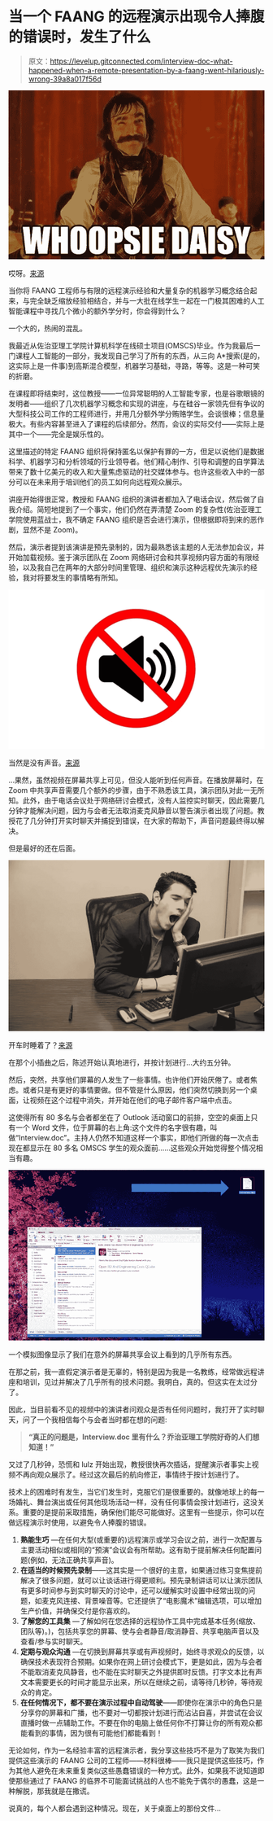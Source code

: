 # 当一个 FAANG 的远程演示出现令人捧腹的错误时，发生了什么

> 原文：<https://levelup.gitconnected.com/interview-doc-what-happened-when-a-remote-presentation-by-a-faang-went-hilariously-wrong-39a8a017f56d>

![](img/bfef71bc1f8b0b281a4bf35c48402740.png)

哎呀。[来源](https://i.pinimg.com/736x/34/c7/f1/34c7f136f3e126119a7a8a51220adb82.jpg)

当你将 FAANG 工程师与有限的远程演示经验和大量复杂的机器学习概念结合起来，与完全缺乏缩放经验相结合，并与一大批在线学生一起在一门极其困难的人工智能课程中寻找几个微小的额外学分时，你会得到什么？

一个大的，热闹的混乱。

我最近从佐治亚理工学院计算机科学在线硕士项目(OMSCS)毕业。作为我最后一门课程人工智能的一部分，我发现自己学习了所有的东西，从三向 A*搜索(是的，这实际上是一件事)到高斯混合模型，机器学习基础，寻路，等等。这是一种可笑的折磨。

在课程即将结束时，这位教授——一位异常聪明的人工智能专家，也是谷歌眼镜的发明者——组织了几次机器学习概念和实现的讲座，与在硅谷一家领先但有争议的大型科技公司工作的工程师进行，并用几分额外学分贿赂学生。会谈很棒；信息量极大。有些内容甚至进入了课程的后续部分。然而，会议的实际交付——实际上是其中一个——完全是娱乐性的。

这里描述的特定 FAANG 组织将保持匿名以保护有罪的一方，但足以说他们是数据科学、机器学习和分析领域的行业领导者。他们精心制作、引导和调整的自学算法带来了数十亿美元的收入和大量焦虑驱动的社交媒体参与。也许这些收入中的一部分可以在未来用于培训他们的员工如何向远程观众展示。

讲座开始得很正常，教授和 FAANG 组织的演讲者都加入了电话会议，然后做了自我介绍。简短地提到了一个事实，他们仍然在弄清楚 Zoom 的复杂性(佐治亚理工学院使用蓝战士，我不确定 FAANG 组织是否会进行演示，但根据即将到来的恶作剧，显然不是 Zoom)。

然后，演示者提到该演讲是预先录制的，因为最熟悉该主题的人无法参加会议，并开始加载视频。鉴于演示团队在 Zoom 网络研讨会和共享视频内容方面的有限经验，以及我自己在两年的大部分时间里管理、组织和演示这种远程优先演示的经验，我对将要发生的事情略有所知。

![](img/00dc8836a4fa0da7f6c26ec6f13e66f7.png)

当然是没有声音。[来源](https://helpdeskgeek.com/wp-content/pictures/2021/09/no-sound.jpeg)

…果然，虽然视频在屏幕共享上可见，但没人能听到任何声音。在播放屏幕时，在 Zoom 中共享声音需要几个额外的步骤，由于不熟悉该工具，演示团队对此一无所知。此外，由于电话会议处于网络研讨会模式，没有人监控实时聊天，因此需要几分钟才能解决问题，因为与会者无法取消麦克风静音以警告演示者出现了问题。教授花了几分钟打开实时聊天并捕捉到错误，在大家的帮助下，声音问题最终得以解决。

但是最好的还在后面。

![](img/69cc3cf5e06a2217b2b0bd4642f733bf.png)

开车时睡着了？[来源](https://www.newyorkcomputerhelp.com/wp-content/uploads/2019/10/things-to-do-on-pc-laptop-when-bored.jpg)

在那个小插曲之后，陈述开始认真地进行，并按计划进行…大约五分钟。

然后，突然，共享他们屏幕的人发生了一些事情。也许他们开始厌倦了。或者焦虑。或者只是有更好的事情要做。但不管是什么原因，他们突然切换到另一个桌面，让视频在这个过程中消失，并开始在他们的电子邮件客户端中点击。

这使得所有 80 多名与会者都坐在了 Outlook 活动窗口的前排，空空的桌面上只有一个 Word 文件，位于屏幕的右上角:这个文件的名字很有趣，叫做“Interview.doc”。主持人仍然不知道这样一个事实，即他们所做的每一次点击现在都显示在 80 多名 OMSCS 学生的观众面前……这些观众开始觉得整个情况相当有趣。

![](img/065daf471b19244a80fe8e75c6635040.png)

一个模拟图像显示了我们在意外的屏幕共享会议上看到的几乎所有东西。

在那之前，我一直假定演示者是无辜的，特别是因为我是一名教练，经常做远程讲座和培训，见过并解决了几乎所有的技术问题。我明白，真的。但这实在太过分了。

因此，当目前看不见的视频中的演讲者问观众是否有任何问题时，我打开了实时聊天，问了一个我相信每个与会者当时都在想的问题:

> **“真正的问题是，Interview.doc 里有什么？乔治亚理工学院好奇的人们想知道！”**

又过了几秒钟，恐慌和 lulz 开始出现，教授很快再次插话，提醒演示者事实上视频不再向观众展示了。经过这次最后的航向修正，事情终于按计划进行了。

技术上的困难时有发生，当它们发生时，克服它们是很重要的。就像地球上的每一场婚礼、舞台演出或任何其他现场活动一样，没有任何事情会按计划进行，这没关系。重要的是提前采取措施，确保他们能尽可能做好。这里有一些提示，你可以在做远程演示时使用，以避免令人捧腹的错误。

1.  **熟能生巧** —在任何大型(或重要的)远程演示或学习会议之前，进行一次配置与主要活动相似或相同的“预演”会议会有所帮助。这有助于提前解决任何配置问题(例如，无法正确共享声音)。
2.  **在适当的时候预先录制**——这其实是一个很好的主意，如果通过练习变焦提前解决了很多问题，就可以让谈话进行得更顺利。预先录制讲话可以让演示团队有更多时间参与到实时聊天的讨论中，还可以缓解实时设置中经常出现的问题，如麦克风连接、背景噪音等。它还提供了“电影魔术”编辑选项，可以增加生产价值，并确保交付是你喜欢的。
3.  **了解您的工具集** —了解如何在您选择的远程协作工具中完成基本任务(缩放、团队等)。)，包括共享您的屏幕、使与会者静音/取消静音、共享电脑声音以及查看/参与实时聊天。
4.  **定期与观众沟通** —在切换到屏幕共享或有声视频时，始终寻求观众的反馈，以确保技术表现符合预期。如果你在网上研讨会模式下，更是如此，因为与会者不能取消麦克风静音，也不能在实时聊天之外提供即时反馈。打字文本比有声文本需要更长的时间才能显示出来，所以在继续之前，请等待几秒钟，等待观众的肯定。
5.  **在任何情况下，都不要在演示过程中自动驾驶**——即使你在演示中的角色只是分享你的屏幕和广播，也不要对一切都按计划进行而沾沾自喜，并尝试在会议直播时做一点辅助工作。不要在你的电脑上做任何你不打算让你的所有观众都能看到的事情，因为很有可能他们都能看到！

无论如何，作为一名经验丰富的远程演示者，我分享这些技巧不是为了取笑为我们提供这些演示的 FAANG 公司的工程师——材料很棒——我只是提供这些技巧，作为其他人避免在未来重复类似这些愚蠢错误的一种方式。此外，如果我不说知道即使那些通过了 FAANG 的临界不可能面试挑战的人也不能免于偶尔的愚蠢，这是一种解脱，那我就是在撒谎。

说真的，每个人都会遇到这种情况。现在，关于桌面上的那份文件…